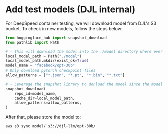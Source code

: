 # Add test models (DJL internal)

For DeepSpeed container testing, we will download model from DJL's S3 bucket.
To check in new models, follow the steps below:

```python
from huggingface_hub import snapshot_download
from pathlib import Path

# - This will download the model into the ./model directory where ever the jupyter file is running
local_model_path = Path("./model")
local_model_path.mkdir(exist_ok=True)
model_name = "facebook/opt-30b"
# Only download pytorch checkpoint files
allow_patterns = ["*.json", "*.pt", "*.bin", "*.txt"]

# - Leverage the snapshot library to donload the model since the model is stored in repository using LFS
snapshot_download(
    repo_id=model_name,
    cache_dir=local_model_path,
    allow_patterns=allow_patterns,
)
```

After that, please store the model to:

```
aws s3 sync model/ s3://djl-llm/opt-30b/
```
